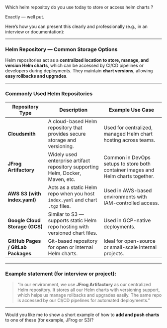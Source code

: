 Which helm repositoy do you use today to store or access helm charts ?

Exactly — well put.

Here’s how you can present this clearly and professionally (e.g., in an interview or documentation):

---

### **Helm Repository — Common Storage Options**

Helm repositories act as a **centralized location to store, manage, and version Helm charts**, which can be accessed by CI/CD pipelines or developers during deployments.
They maintain **chart versions**, allowing **easy rollbacks and upgrades**.

---

### **Commonly Used Helm Repositories**

| Repository Type                    | Description                                                                     | Example Use Case                                                                 |
| ---------------------------------- | ------------------------------------------------------------------------------- | -------------------------------------------------------------------------------- |
| **Cloudsmith**                     | A cloud-based Helm repository that provides secure storage and versioning.      | Used for centralized, managed Helm chart hosting across teams.                   |
| **JFrog Artifactory**              | Widely used enterprise artifact repository supporting Helm, Docker, Maven, etc. | Common in DevOps setups to store both container images and Helm charts together. |
| **AWS S3 (with index.yaml)**       | Acts as a static Helm repo when you host `index.yaml` and chart `.tgz` files.   | Used in AWS-based environments with IAM-controlled access.                       |
| **Google Cloud Storage (GCS)**     | Similar to S3 — supports static Helm repo hosting with versioned chart files.   | Used in GCP-native deployments.                                                  |
| **GitHub Pages / GitLab Packages** | Git-based repository for open or internal Helm charts.                          | Ideal for open-source or small-scale internal projects.                          |

---

### **Example statement (for interview or project):**

> “In our environment, we use **JFrog Artifactory** as our centralized Helm repository. It stores all our Helm charts with versioning support, which helps us manage rollbacks and upgrades easily. The same repo is accessed by our CI/CD pipelines for automated deployments.”

---

Would you like me to show a short example of how to **add and push charts** to one of these (for example, JFrog or S3)?

